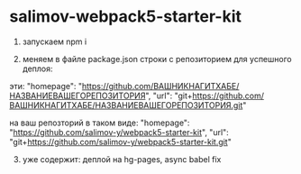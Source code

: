 # salimov-webpack5-starter-kit

1. запускаем npm i

2. меняем в файле package.json строки с репозиторием для успешного деплоя:

эти:
"homepage": "https://github.com/ВАШНИКНАГИТХАБЕ/НАЗВАНИЕВАШЕГОРЕПОЗИТОРИЯ",
"url": "git+https://github.com/ВАШНИКНАГИТХАБЕ/НАЗВАНИЕВАШЕГОРЕПОЗИТОРИЯ.git"

на ваш репозторий в таком виде:
"homepage": "https://github.com/salimov-y/webpack5-starter-kit",
"url": "git+https://github.com/salimov-y/webpack5-starter-kit.git"

3. уже содержит:
	деплой на hg-pages,
	async babel fix
